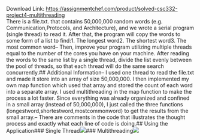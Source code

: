 Download Link: https://assignmentchef.com/product/solved-csc332-project4-multithreading
<br>
There is a file.txt. that contains 50,000,000 random words (e.g. Communication,Protocols, and Architecture), and we wrote a serial program (single thread) to read it. After that, the program will copy the words to some form of a list to find:1. The longest word2. The shortest word3. The most common word– Then, improve your program utilizing multiple threads equal to the number of the cores you have on your machine. After reading the words to the same list by a single thread, divide the list evenly between the pool of threads, so that each thread will do the same search concurrently.## Additional Information– I used one thread to read the file.txt and made it store into an array of size 50,000,000. I then implemented my own map function which used that array and stored the count of each word into a separate array. I used multithreading in the map function to make the process a lot faster. Since everything was already organized and confined in a small array (instead of 50,000,000), I just called the three functions (longestword,shortestword,mostcommonword) to get the results from the small array.– There are comments in the code that illustrates the thought process and exactly what each line of code is doing.## Using the Application### Single Thread![](images/Single.JPG)### Multithreading![](images/Multithread.JPG)